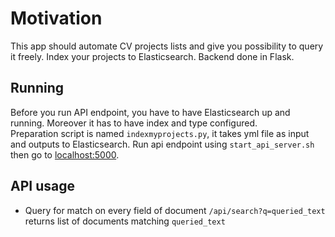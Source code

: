 # Motivation
This app should automate CV projects lists and give you possibility to query it freely.  Index your projects to Elasticsearch.  Backend done in Flask.

## Running
Before you run API endpoint, you have to have Elasticsearch up and running.  Moreover it has to have index and type configured.  
Preparation script is named `indexmyprojects.py`, it takes yml file as input and outputs to Elasticsearch.
Run api endpoint using `start_api_server.sh` then go to [localhost:5000](http://localhost:5000).  

## API usage
 - Query for match on every field of document
 `/api/search?q=queried_text` returns list of documents matching `queried_text`
